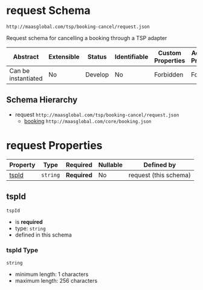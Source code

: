# request Schema

```
http://maasglobal.com/tsp/booking-cancel/request.json
```

Request schema for cancelling a booking through a TSP adapter

| Abstract            | Extensible | Status  | Identifiable | Custom Properties | Additional Properties | Defined In                                      |
| ------------------- | ---------- | ------- | ------------ | ----------------- | --------------------- | ----------------------------------------------- |
| Can be instantiated | No         | Develop | No           | Forbidden         | Forbidden             | [tsp/booking-cancel/request.json](request.json) |

## Schema Hierarchy

- request `http://maasglobal.com/tsp/booking-cancel/request.json`
  - [booking](../../core/booking.md) `http://maasglobal.com/core/booking.json`

# request Properties

| Property        | Type     | Required     | Nullable | Defined by            |
| --------------- | -------- | ------------ | -------- | --------------------- |
| [tspId](#tspid) | `string` | **Required** | No       | request (this schema) |

## tspId

`tspId`

- is **required**
- type: `string`
- defined in this schema

### tspId Type

`string`

- minimum length: 1 characters
- maximum length: 256 characters
